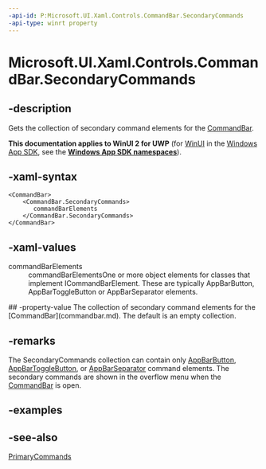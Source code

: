 ```yaml
---
-api-id: P:Microsoft.UI.Xaml.Controls.CommandBar.SecondaryCommands
-api-type: winrt property
---
```


<!-- Property syntax
public Windows.Foundation.Collections.IObservableVector<Windows.UI.Xaml.Controls.ICommandBarElement> SecondaryCommands { get; }
-->

# Microsoft.UI.Xaml.Controls.CommandBar.SecondaryCommands

## -description
Gets the collection of secondary command elements for the [CommandBar](commandbar.md).

**This documentation applies to WinUI 2 for UWP** (for [WinUI](/windows/apps/winui/winui3/) in the [Windows App SDK](/windows/apps/windows-app-sdk/), see the **[Windows App SDK namespaces](/windows/windows-app-sdk/api/winrt/)**).

## -xaml-syntax
```xaml
<CommandBar>
    <CommandBar.SecondaryCommands>
       commandBarElements
    </CommandBar.SecondaryCommands>
</CommandBar>
```


## -xaml-values
<dl><dt>commandBarElements</dt><dd>commandBarElementsOne or more object elements for classes that implement ICommandBarElement. These are typically AppBarButton, AppBarToggleButton or AppBarSeparator elements.</dd>
</dl>
## -property-value
The collection of secondary command elements for the [CommandBar](commandbar.md). The default is an empty collection.

## -remarks
The SecondaryCommands collection can contain only [AppBarButton](appbarbutton.md), [AppBarToggleButton](appbartogglebutton.md), or [AppBarSeparator](appbarseparator.md) command elements. The secondary commands are shown in the overflow menu when the [CommandBar](commandbar.md) is open.

## -examples

## -see-also
[PrimaryCommands](commandbar_primarycommands.md)

